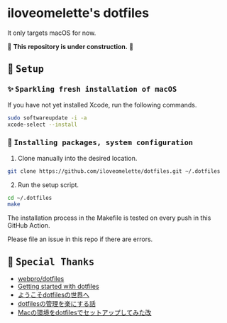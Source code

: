 # iloveomelette's dotfiles

It only targets macOS for now.

:construction: **This repository is under construction.** :construction:

## :wrench: <samp>Setup</samp>

### :sparkles: <samp>Sparkling fresh installation of macOS</samp>

If you have not yet installed Xcode, run the following commands.

```sh
sudo softwareupdate -i -a
xcode-select --install
```

### :rocket: <samp>Installing packages, system configuration</samp>

1. Clone manually into the desired location.

```sh
git clone https://github.com/iloveomelette/dotfiles.git ~/.dotfiles
```

2. Run the setup script.

```sh
cd ~/.dotfiles
make
```

The installation process in the Makefile is tested on every push in this GitHub Action.

Please file an issue in this repo if there are errors.

## :tada: <samp>Special Thanks</samp>

- [webpro/dotfiles](https://github.com/webpro/dotfiles/tree/main)
- [Getting started with dotfiles](https://www.webpro.nl/articles/getting-started-with-dotfiles)
- [ようこそdotfilesの世界へ](https://qiita.com/yutkat/items/c6c7584d9795799ee164)
- [dotfilesの管理を楽にする話](https://zenn.dev/tkomatsu/articles/d7d089acd29cfa4d57b4)
- [Macの環境をdotfilesでセットアップしてみた改](https://zenn.dev/tsukuboshi/articles/6e82aef942d9af)
